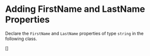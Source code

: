 ﻿Adding FirstName and LastName Properties
========================================
Declare the `FirstName` and `LastName` properties of type `string` in the following class.

[<CSharpExercise Initial="samples/CustomerDetailViewModel_Stage1.cs"
        Final="samples/CustomerDetailViewModel_Stage2.cs"
        DisplayName="CustomerDetailViewModel.cs"
        ValidatorId="Lesson3Step2Validator" />]